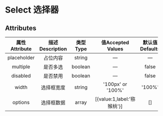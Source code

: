 # Select 选择器

## Attributes

| **属性Attribute** | **描述Description** | **类型Type** |     **值Accepted Values**      | **默认值**Defaults |
| :-----------: | :-----------------: | :------: | :------------------------: | :------------: |
|  placeholder  |      占位内容       |  string  |             —              |       —        |
|   multiple    |      是否多选       | boolean  |             —              |     false      |
|   disabled    |      是否禁用       | boolean  |             —              |     false      |
|     width     |     选择框宽度      |  string  |     '100px' or '100%'      |     '100%'     |
|    options    |     选择框数据      |  array   | [{value:1,label:'猕猴桃'}] |       []       |

